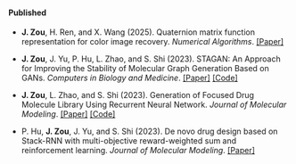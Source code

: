 
#### Published
- <strong>J. Zou</strong>, H. Ren, and X. Wang (2025). Quaternion matrix function representation for color image recovery. *Numerical Algorithms*. [[Paper]](https://doi.org/10.1007/s11075-025-02241-3) 

- <strong>J. Zou</strong>, J. Yu, P. Hu, L. Zhao, and S. Shi (2023). STAGAN: An Approach for Improving the Stability of Molecular Graph Generation Based on GANs. *Computers in Biology and Medicine*. [[Paper]](https://doi.org/10.1016/j.compbiomed.2023.107691) [[Code]](https://github.com/JinPing1025/STAGAN)

- <strong>J. Zou</strong>, L. Zhao, and S. Shi (2023). Generation of Focused Drug Molecule Library Using Recurrent Neural Network. *Journal of Molecular Modeling*. [[Paper]](https://doi.org/10.1007/s00894-023-05772-5) [[Code]](https://github.com/JinPing1025/Drug_RNN)

- P. Hu, <strong>J. Zou</strong>, J. Yu, and S. Shi (2023). De novo drug design based on Stack-RNN with multi-objective reward-weighted sum and reinforcement learning. *Journal of Molecular Modeling*. [[Paper]](https://doi.org/10.1007/s00894-023-05523-6)
